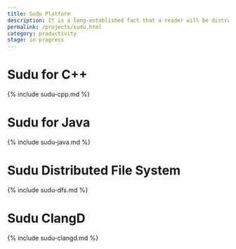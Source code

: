 ```yaml
---
title: Sudu Platform
description: It is a long-established fact that a reader will be distracted by the readable content of a page when looking at its layout. The point of using
permalink: /projects/sudu.html
category: productivity
stage: in progress
---
```


# Sudu for C++
{% include sudu-cpp.md %}

# Sudu for Java
{% include sudu-java.md %}

# Sudu Distributed File System
{% include sudu-dfs.md %}

# Sudu ClangD
{% include sudu-clangd.md %}

